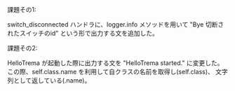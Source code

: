 課題その1:

switch_disconnected ハンドラに、logger.info メソッドを用いて "Bye 切断されたスイッチのid" という形で出力する文を追加した。

課題その2:

HelloTrema が起動した際に出力する文を "HelloTrema started." に変更した。
この際、self.class.name を利用して自クラスの名前を取得し(self.class)、
文字列として返している(.name)。

